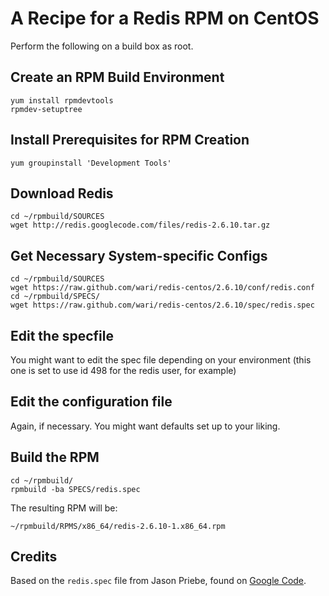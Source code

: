# A Recipe for a Redis RPM on CentOS

Perform the following on a build box as root.

## Create an RPM Build Environment

    yum install rpmdevtools
    rpmdev-setuptree

## Install Prerequisites for RPM Creation

    yum groupinstall 'Development Tools'

## Download Redis

    cd ~/rpmbuild/SOURCES
    wget http://redis.googlecode.com/files/redis-2.6.10.tar.gz

## Get Necessary System-specific Configs

    cd ~/rpmbuild/SOURCES
    wget https://raw.github.com/wari/redis-centos/2.6.10/conf/redis.conf 
    cd ~/rpmbuild/SPECS/
    wget https://raw.github.com/wari/redis-centos/2.6.10/spec/redis.spec

## Edit the specfile

You might want to edit the spec file depending on your environment (this one is
set to use id 498 for the redis user, for example)

## Edit the configuration file

Again, if necessary. You might want defaults set up to your liking.

## Build the RPM

    cd ~/rpmbuild/
    rpmbuild -ba SPECS/redis.spec

The resulting RPM will be:

    ~/rpmbuild/RPMS/x86_64/redis-2.6.10-1.x86_64.rpm

## Credits

Based on the `redis.spec` file from Jason Priebe, found on [Google Code][gc].

 [gc]: http://groups.google.com/group/redis-db/files

